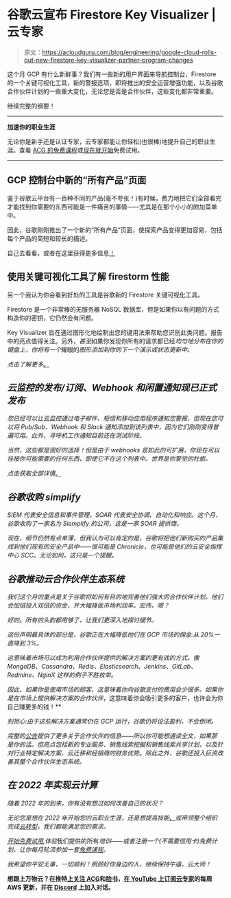 # 谷歌云宣布 Firestore Key Visualizer |云专家

> 原文：<https://acloudguru.com/blog/engineering/google-cloud-rolls-out-new-firestore-key-visualizer-partner-program-changes>

这个月 GCP 有什么新鲜事？我们有一些新的用户界面来导航控制台，Firestore 的一个关键可视化工具，新的警报选项，即将推出的安全运营增强功能，以及谷歌合作伙伴计划的一些重大变化，无论您是否是合作伙伴，这些变化都非常重要。

继续完整的纲要！

* * *

**加速你的职业生涯**

无论你是新手还是认证专家，云专家都能让你轻松(也很棒)地提升自己的职业生涯。查看 [ACG 的免费课程](https://acloudguru.com/blog/news/whats-free-at-acg)或[现在就开始](https://acloudguru.com/pricing)免费试用。

* * *

## **GCP 控制台中新的“所有产品”页面**

鉴于谷歌云平台有一百种不同的产品(毫不夸张！)有时候，费力地把它们全部看完才能找到你需要的东西可能是一件痛苦的事情——尤其是在那个小小的附加菜单中。

因此，谷歌刚刚推出了一个新的“所有产品”页面，使探索产品变得更加容易，包括每个产品的简短和较长的描述。

自己去看看，或者在这里获得更多信息[！](https://cloud.google.com/blog/topics/developers-practitioners/find-products-faster-new-all-products-page)

## 使用关键可视化工具了解 firestorm 性能

另一个我认为你会看到好处的工具是谷歌新的 Firestore 关键可视化工具。

Firestore 是一个非常棒的无服务器 NoSQL 数据库，但是如果你以有问题的方式构造你的密钥，它仍然会有问题。

Key Visualizer 旨在通过图形化地绘制出您的键用法来帮助您识别此类问题。报告中的亮点值得关注。另外，*甚至*如果你发现你所有的请求都已经*均匀地分布在你的键盘上，你将有一个*耀眼的*图形添加到你的下一个演示或状态更新中。*

*点击了解更多[。](https://cloud.google.com/blog/products/databases/understanding-firestore-performance-with-key-visualizer)*

## *云监控的发布/订阅、Webhook 和闲置通知现已正式发布*

*您已经可以让云监控通过电子邮件、短信和移动应用程序通知您警报，但现在您可以将 Pub/Sub、Webhook 和 Slack 通知添加到该列表中，因为它们刚刚变得普遍可用。此外，寻呼机工作通知目前还在测试阶段。*

*当然，这些都是很好的选择！但是由于 webhooks 是如此的可扩展，你现在可以挂接你可能需要的任何东西，即使它不在这个列表中。世界是你警觉的牡蛎。*

*点击获取全部详情[。](https://cloud.google.com/blog/products/operations/pub-sub-webook-and-slack-notifications-are-now-available)*

## *谷歌收购 simplify*

*SIEM 代表安全信息和事件管理，SOAR 代表安全协调、自动化和响应。这个月，谷歌收购了一家名为 Siemplify 的公司，这是一家 SOAR 提供商。*

*现在，细节仍然有点单薄，但我认为可以肯定的是，谷歌将把他们新购买的产品集成到他们现有的安全产品中——很可能是 Chronicle，也可能是他们的云安全指挥中心 SCC。无论如何，这只是一个提醒。*

## *谷歌推动云合作伙伴生态系统*

*我们这个月的重点是关于谷歌将如何有目的地完善他们强大的合作伙伴计划。他们会加倍投入双倍的资金，并大幅降低市场利润率。宏伟，嗯？*

*好的。所有的头韵都用够了，让我们更深入地探讨细节。*

*这份声明最具体的部分是，谷歌正在大幅降低他们在 GCP 市场的佣金:从 20%一直降到 3%。*

*这意味着市场可以成为利用合作伙伴提供的解决方案的更有效的方式。像 MongoDB、Cassandra、Redis、Elasticsearch、Jenkins、GitLab、Redmine、NginX 这样的例子不胜枚举。*

*因此，如果你是使用市场的顾客，这意味着你向谷歌支付的费用会少很多。如果你是在市场上提供解决方案的合作伙伴*，这意味着你会吸引更多的客户，也许会为你自己赚更多的钱！**

*别担心:由于这些解决方案通常仍在 GCP 运行，谷歌仍将设法盈利，不会倒闭。*

*完整的[公告](https://cloud.google.com/blog/topics/partners/google-cloud-to-invest-in-partners-growth)提供了更多关于合作伙伴的信息——所以你可能想通读全文，如果那是你的话。但亮点包括新的专业服务、销售线索挖掘和销售线索共享计划，以及针对行业特定解决方案、云迁移和经销商的财务优势。除此之外，谷歌还投入巨资改善其整个合作伙伴生态系统。*

## *在 2022 年实现云计算*

*随着 2022 年的到来，你有没有想过如何改善自己的状况？*

*无论您是想在 2022 年开始您的云职业生涯，还是想提高技能[、](https://acloudguru.com/blog/engineering/how-to-begin-your-cloud-career-in-2022)或带领整个组织完成[云转型](https://acloudguru.com/blog/business/cloud-transformation-faqs-culture-teams-and-cloud-fluency-at-scale)，我们都能满足您的需求。*

*[开始免费试用](https://acloudguru.com/pricing),体验*我们提供的所有*培训——或者注册一个(不需要信用卡)免费计划，让你每月轮流参加一套[免费课程](https://acloudguru.com/blog/news/whats-free-at-acg)。*

*我希望你平安无事，一切顺利！照顾好你身边的人，继续保持牛逼，云大师！*

**想跟上万物云？在推特[上关注 ACG](https://twitter.com/acloudguru)和[脸书](https://www.facebook.com/acloudguru)，[在 YouTube 上订阅云专家](https://www.youtube.com/c/AcloudGuru/?sub_confirmation=1)的每周 AWS 更新，并在 [Discord](http://discord.gg/acloudguru) 上加入对话。**